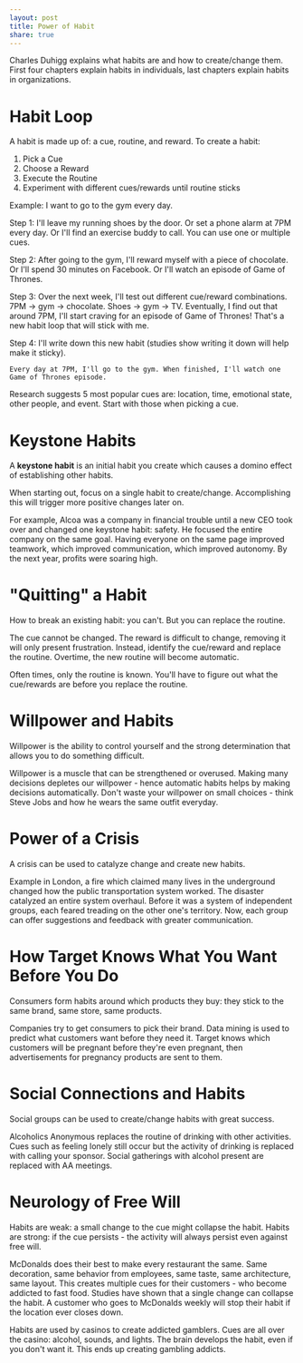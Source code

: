 ```yaml
---
layout: post
title: Power of Habit
share: true
---
```


Charles Duhigg explains what habits are and how to create/change them. First four chapters explain
habits in individuals, last chapters explain habits in organizations.

# Habit Loop

A habit is made up of: a cue, routine, and reward. To create a habit:

1. Pick a Cue
2. Choose a Reward
3. Execute the Routine
4. Experiment with different cues/rewards until routine sticks

Example: I want to go to the gym every day.

Step 1: I'll leave my running shoes by the door. Or set a phone alarm at 7PM every day. Or I'll find
an exercise buddy to call. You can use one or multiple cues.

Step 2: After going to the gym, I'll reward myself with a piece of chocolate. Or I'll spend 30
minutes on Facebook. Or I'll watch an episode of Game of Thrones.

Step 3: Over the next week, I'll test out different cue/reward combinations. 7PM -> gym ->
chocolate. Shoes -> gym -> TV. Eventually, I find out that around 7PM, I'll start craving for an
episode of Game of Thrones! That's a new habit loop that will stick with me.

Step 4: I'll write down this new habit (studies show writing it down will help make it sticky).

    Every day at 7PM, I'll go to the gym. When finished, I'll watch one Game of Thrones episode.

Research suggests 5 most popular cues are: location, time, emotional state, other people, and event.
Start with those when picking a cue.

# Keystone Habits

A **keystone habit** is an initial habit you create which causes a domino effect of establishing
other habits.

When starting out, focus on a single habit to create/change. Accomplishing this will trigger more
positive changes later on.

For example, Alcoa was a company in financial trouble until a new CEO took over and changed one
keystone habit: safety. He focused the entire company on the same goal. Having everyone on the same
page improved teamwork, which improved communication, which improved autonomy. By the next year,
profits were soaring high.

# "Quitting" a Habit

How to break an existing habit: you can't. But you can replace the routine.

The cue cannot be changed. The reward is difficult to change, removing it will only present
frustration. Instead, identify the cue/reward and replace the routine. Overtime, the new routine
will become automatic.

Often times, only the routine is known. You'll have to figure out what the cue/rewards are before
you replace the routine.

# Willpower and Habits

Willpower is the ability to control yourself and the strong determination that allows you to do
something difficult.

Willpower is a muscle that can be strengthened or overused. Making many decisions depletes our
willpower - hence automatic habits helps by making decisions automatically. Don't waste your
willpower on small choices - think Steve Jobs and how he wears the same outfit everyday.

# Power of a Crisis

A crisis can be used to catalyze change and create new habits.

Example in London, a fire which claimed many lives in the underground changed how the public
transportation system worked. The disaster catalyzed an entire system overhaul. Before it was a
system of independent groups, each feared treading on the other one's territory. Now, each group can
offer suggestions and feedback with greater communication.

# How Target Knows What You Want Before You Do

Consumers form habits around which products they buy: they stick to the same brand, same store, same
products.

Companies try to get consumers to pick their brand. Data mining is used to predict what customers
want before they need it. Target knows which customers will be pregnant before they're even
pregnant, then advertisements for pregnancy products are sent to them.

# Social Connections and Habits

Social groups can be used to create/change habits with great success.

Alcoholics Anonymous replaces the routine of drinking with other activities. Cues such as feeling
lonely still occur but the activity of drinking is replaced with calling your sponsor. Social
gatherings with alcohol present are replaced with AA meetings.

# Neurology of Free Will

Habits are weak: a small change to the cue might collapse the habit. Habits are strong: if the cue
persists - the activity will always persist even against free will.

McDonalds does their best to make every restaurant the same. Same decoration, same behavior from
employees, same taste, same architecture, same layout. This creates multiple cues for their
customers - who become addicted to fast food. Studies have shown that a single change can collapse
the habit. A customer who goes to McDonalds weekly will stop their habit if the location ever closes
down.

Habits are used by casinos to create addicted gamblers. Cues are all over the casino: alcohol,
sounds, and lights. The brain develops the habit, even if you don't want it. This ends up creating
gambling addicts.
